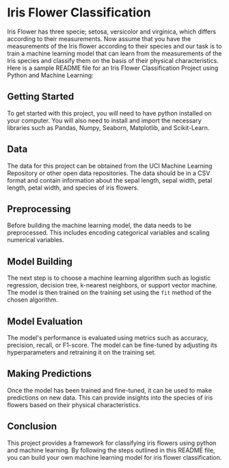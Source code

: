 # Iris Flower Classification
Iris Flower has three specie; setosa, versicolor and virginica, which differs according to their measurements. Now assume that you have the measurements of the Iris flower according to their species and our task is to train a machine learning model that can learn from the measurements of the Iris species and classify them on the basis of their physical characteristics.
Here is a sample README file for an Iris Flower Classification Project using Python and Machine Learning:

## Getting Started

To get started with this project, you will need to have python installed on your computer. You will also need to install and import the necessary libraries such as Pandas, Numpy, Seaborn, Matplotlib, and Scikit-Learn.

## Data

The data for this project can be obtained from the UCI Machine Learning Repository or other open data repositories. The data should be in a CSV format and contain information about the sepal length, sepal width, petal length, petal width, and species of iris flowers.

## Preprocessing

Before building the machine learning model, the data needs to be preprocessed. This includes encoding categorical variables and scaling numerical variables.

## Model Building

The next step is to choose a machine learning algorithm such as logistic regression, decision tree, k-nearest neighbors, or support vector machine. The model is then trained on the training set using the `fit` method of the chosen algorithm.

## Model Evaluation

The model's performance is evaluated using metrics such as accuracy, precision, recall, or F1-score. The model can be fine-tuned by adjusting its hyperparameters and retraining it on the training set.

## Making Predictions

Once the model has been trained and fine-tuned, it can be used to make predictions on new data. This can provide insights into the species of iris flowers based on their physical characteristics.

## Conclusion

This project provides a framework for classifying iris flowers using python and machine learning. By following the steps outlined in this README file, you can build your own machine learning model for iris flower classification.
